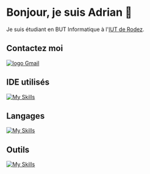 # Bonjour, je suis Adrian 👋

Je suis étudiant en BUT Informatique à l'[IUT de Rodez](https://iut-rodez.fr).

## Contactez moi
<p>
<a href="mailto:adrian.cazor--bonnet@iut-rodez.fr" target="blank"><img src="https://img.shields.io/badge/Gmail-D14836?style=for-the-badge&logo=gmail&logoColor=white" alt="logo Gmail"/></a> 
</p>

## IDE utilisés

[![My Skills](https://skillicons.dev/icons?i=vscode,sublime,arduino)](https://skillicons.dev)

## Langages

[![My Skills](https://skillicons.dev/icons?i=java,html,css,bootstrap,js,php)](https://skillicons.dev)

## Outils
[![My Skills](https://skillicons.dev/icons?i=git,mysql,grafana,linux,windows,figma)](https://skillicons.dev)
